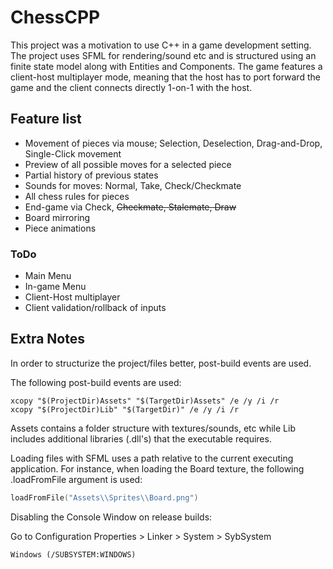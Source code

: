 # ChessCPP

This project was a motivation to use C++ in a game development setting. The project uses SFML for rendering/sound etc and is structured using an finite state model along with Entities and Components. The game features a client-host multiplayer mode, meaning that the host has to port forward the game and the client connects directly 1-on-1 with the host.

## Feature list

- Movement of pieces via mouse; Selection, Deselection, Drag-and-Drop, Single-Click movement
- Preview of all possible moves for a selected piece
- Partial history of previous states
- Sounds for moves: Normal, Take, Check/Checkmate
- All chess rules for pieces
- End-game via Check, ~~Checkmate, Stalemate, Draw~~
- Board mirroring
- Piece animations

### ToDo

- Main Menu
- In-game Menu
- Client-Host multiplayer
- Client validation/rollback of inputs

## Extra Notes
In order to structurize the project/files better, post-build events are used.

The following post-build events are used:
```
xcopy "$(ProjectDir)Assets" "$(TargetDir)Assets" /e /y /i /r
xcopy "$(ProjectDir)Lib" "$(TargetDir)" /e /y /i /r
```
Assets contains a folder structure with textures/sounds, etc while Lib includes additional libraries (.dll's) that the executable requires.

Loading files with SFML uses a path relative to the current executing application. For instance, when loading the Board texture, the following .loadFromFile argument is used:

```C++
loadFromFile("Assets\\Sprites\\Board.png")
```

Disabling the Console Window on release builds:

Go to Configuration Properties > Linker > System > SybSystem
```
Windows (/SUBSYSTEM:WINDOWS)
```
